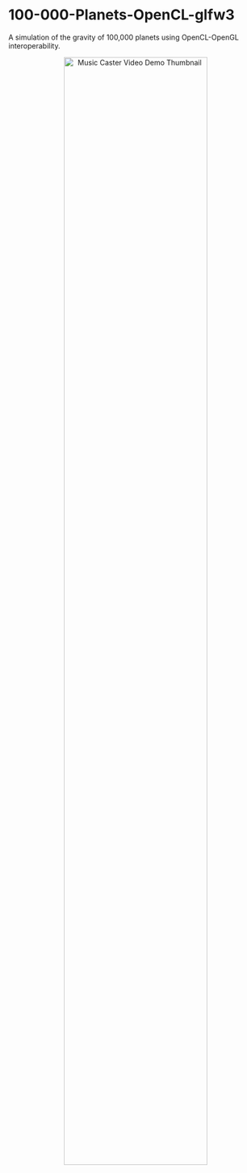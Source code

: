 # 100-000-Planets-OpenCL-glfw3
A simulation of the gravity of 100,000 planets using OpenCL-OpenGL interoperability.
<a href="https://youtu.be/5xwHkLPgvtQ" title="Music Caster Video Demo">
  <p align="center">
    <img width="75%" src="https://www.youtube.com/watch?v=J0F70yi_0hQ" alt="Music Caster Video Demo Thumbnail"/>
  </p>
</a>
